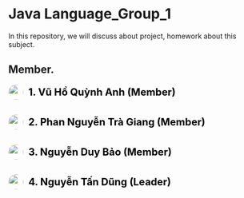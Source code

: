 <h1>Java Language_Group_1</h1>
In this repository, we will discuss about project, homework about this subject.
<h2>Member.</h2>
<div style="display: flex; flex-direction: column; gap: 30px;">
    <div class="mem QA" style="display: flex; align-items: center; gap: 10px;">
        <img src="https://scontent.fsgn5-8.fna.fbcdn.net/v/t39.30808-1/422899654_2191737527854954_2034291086903582748_n.jpg?stp=cp6_dst-jpg_p480x480&_nc_cat=109&ccb=1-7&_nc_sid=5740b7&_nc_eui2=AeHpt7sJkiZV5JUTKu87IR80F_2c6c-uO5IX_Zzpz647kshSTUROLM9bOXJs0KHKLJbkrKDLsbu0TR4lkFeRSh8y&_nc_ohc=HPbkxW7fIU4AX-NQeTR&_nc_ht=scontent.fsgn5-8.fna&oh=00_AfBJaa7RZ9GyDMUcncUmmF_Ivjx9RxOHqjXb8rxbQGTIRg&oe=65E914AC" alt="" style="height: 30px; width: 30px; border-radius: 50%;">
        <a href="https://github.com/Vhquynhanh?fbclid=IwAR2pecTphAe_ffT9wZMiIIMQsbUhOux27-0QmBRjfNUp21H5QzsozMp_eK0" style="font-size: 20px; text-decoration: none; color: black; font-weight: 700;">1. Vũ Hồ Quỳnh Anh (Member)</a>
    </div>
    <div class="mem TG" style="display: flex; align-items: center; gap: 10px;">
        <img src="https://scontent.fsgn5-3.fna.fbcdn.net/v/t39.30808-1/428623923_1676109619463284_1471935767656555398_n.jpg?stp=dst-jpg_p480x480&_nc_cat=104&ccb=1-7&_nc_sid=5740b7&_nc_eui2=AeEb72zd1jgTS58InMMsoUTLLmMvOKiSPJMuYy84qJI8k0WNS2dm75cjeLVarUwt5jb4H7fRqfYT4AgpjrNzmPcZ&_nc_ohc=7LKcu7vfn38AX_JA4Yw&_nc_ht=scontent.fsgn5-3.fna&oh=00_AfDCcoydqN0Gp3Bdc_kZClIKbUNWOrSXPdfZvJbDScs9Og&oe=65E7E85B" alt="" style="height: 30px; width: 30px; border-radius: 50%;">
        <a href="https://github.com/GiangPhanNguyenTra?fbclid=IwAR3Z_cOdSlWfXH8j1y2rKC7r2CXaWJRcYmwvc6VoCeSRaCM_2hzWolFX6l8" style="font-size: 20px; text-decoration: none; color: black; font-weight: 700;">2. Phan Nguyễn Trà Giang (Member)</a>
    </div>
    <div class="mem B" style="display: flex; align-items: center; gap: 10px;">
        <img src="https://scontent.fsgn5-12.fna.fbcdn.net/v/t39.30808-1/420813104_1082268639650933_5624732711927514571_n.jpg?stp=dst-jpg_p480x480&_nc_cat=103&ccb=1-7&_nc_sid=5740b7&_nc_eui2=AeFTDDsfvGttx2XFNFvv0hgMW1sI58_jS2hbWwjnz-NLaH9xSBe-cNEJd05l5OECYgmji8J2CkHDG83lefI2nWn7&_nc_ohc=yLZaAZcp7-gAX8jlRMR&_nc_ht=scontent.fsgn5-12.fna&oh=00_AfAxXnVue8gVAg4FcYltGdi-NoUTnU4hGsG-JQpkcsdz2g&oe=65E79B2D" alt="" style="height: 30px; width: 30px; border-radius: 50%;">
        <a href="https://github.com/Baonguyen1711?fbclid=IwAR2SucV7S1gih0FV-MbooCrwMna2dcXV_JUZCE3FewFykbhyHYOMrjbHUGE" style="font-size: 20px; text-decoration: none; color: black; font-weight: 700;">3. Nguyễn Duy Bảo (Member)</a>
    </div>
    <div class="mem TD" style="display: flex; align-items: center; gap: 10px;">
        <img src="https://scontent.fsgn5-15.fna.fbcdn.net/v/t39.30808-6/338390563_603309885015003_2293717481060539335_n.jpg?_nc_cat=111&ccb=1-7&_nc_sid=9c7eae&_nc_eui2=AeFcZyoIkiJXWb3Xm75sS2HIO5MlLdKkylU7kyUt0qTKVfoXppejm57fG9OwDzx-RT6kBHCSKKExT_lzUsQ0HUUr&_nc_ohc=--zn3IVRZqEAX8Aol93&_nc_ht=scontent.fsgn5-15.fna&oh=00_AfB_IS-qtP12jGzqPljvUE-P-Cs_qnBoV_dg4bhpq0oiWQ&oe=65E911A7" alt="" style="height: 30px; width: 30px; border-radius: 50%;">
        <a href="https://github.com/NguyenTanDung-2004" style="font-size: 20px; text-decoration: none; color: black; font-weight: 700;">4. Nguyễn Tấn Dũng (Leader)</a>
    </div>
    
</div>
